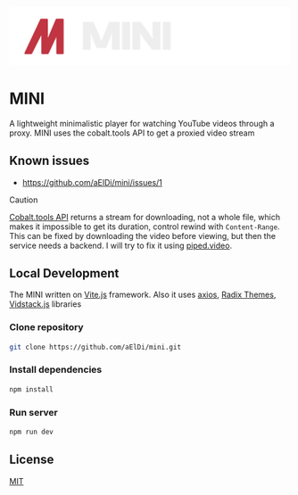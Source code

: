 ![Logo](./public/images/banner.png)

# **MINI**

A lightweight minimalistic player for watching YouTube videos through a proxy. MINI uses the cobalt.tools API to get a proxied video stream

## Known issues

- https://github.com/aElDi/mini/issues/1
> [!CAUTION]
> [Cobalt.tools API](https://github.com/imputnet/cobalt/blob/current/docs/api.md#get-apistream) returns a stream for downloading, not a whole file, which makes it impossible to get its duration, control rewind with `Content-Range`. This can be fixed by downloading the video before viewing, but then the service needs a backend. I will try to fix it using [piped.video](https://piped.video/trending).

## Local Development

The MINI written on [Vite.js](https://vitejs.dev/) framework. Also it uses [axios](https://axios-http.com/), [Radix Themes](https://www.radix-ui.com/), [Vidstack.js](https://www.vidstack.io/) libraries

### Clone repository

```bash
git clone https://github.com/aElDi/mini.git
```

### Install dependencies

```bash
npm install
```

### Run server

```bash
npm run dev
```

## License

[MIT](https://choosealicense.com/licenses/mit/)